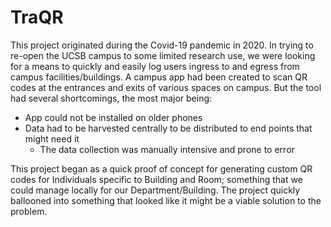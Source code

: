 # TraQR
This project originated during the Covid-19 pandemic in 2020.  In trying to re-open the UCSB campus to some limited research use, we were looking for a means to quickly and easily log users ingress to and egress from campus facilities/buildings.  A campus app had been created to scan QR codes at the entrances and exits of various spaces on campus.  But the tool had several shortcomings, the most major being:
* App could not be installed on older phones
* Data had to be harvested centrally to be distributed to end points that might need it
  * The data collection was manually intensive and prone to error

This project began as a quick proof of concept for generating custom QR codes for Individuals specific to Building and Room; something that we could manage locally for our Department/Building.  The project quickly ballooned into something that looked like it might be a viable solution to the problem.
